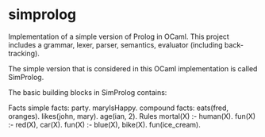 # simprolog
Implementation of a simple version of Prolog in OCaml. This project includes a grammar, lexer, parser, semantics, evaluator (including back-tracking).


The simple version that is considered in this OCaml implementation is called SimProlog. 

The basic building blocks in SimProlog contains:

Facts
  simple facts: party. maryIsHappy.
  compound facts: eats(fred, oranges). likes(john, mary). age(ian, 2).
Rules
  mortal(X) :- human(X).
  fun(X) :- red(X), car(X).
  fun(X) :- blue(X), bike(X).
  fun(ice_cream).
